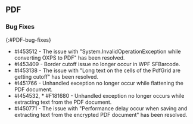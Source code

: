 ## PDF

### Bug Fixes 
{:#PDF-bug-fixes} 

* \#I453512 -	The issue with "System.InvalidOperationException while converting OXPS to PDF" has been resolved. 
* \#I453409 -	Border cutoff issue no longer occur in WPF SFBarcode. 
* \#I453138 -	The issue with "Long text on the cells of the PdfGrid are getting cutoff" has been resolved. 
* \#I451766 -	Unhandled exception no longer occur while flattening the PDF document. 
* \#I454532, * \#F181680 -	Unhandled exception no longer occurs while extracting text from the PDF document. 
* \#I450771 -	The issue with "Performance delay occur when saving and extracting text from the encrypted PDF document" has been resolved.  